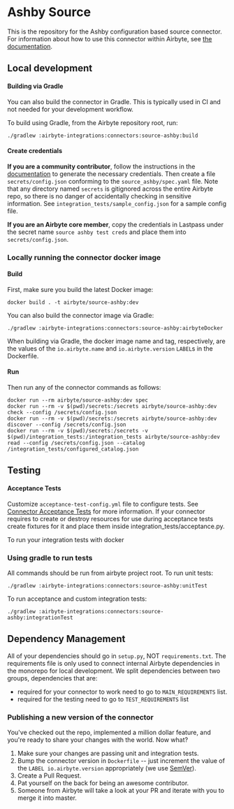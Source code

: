 # Ashby Source

This is the repository for the Ashby configuration based source connector.
For information about how to use this connector within Airbyte, see [the documentation](https://docs.airbyte.com/integrations/sources/ashby).

## Local development

#### Building via Gradle
You can also build the connector in Gradle. This is typically used in CI and not needed for your development workflow.

To build using Gradle, from the Airbyte repository root, run:
```
./gradlew :airbyte-integrations:connectors:source-ashby:build
```

#### Create credentials
**If you are a community contributor**, follow the instructions in the [documentation](https://docs.airbyte.com/integrations/sources/ashby)
to generate the necessary credentials. Then create a file `secrets/config.json` conforming to the `source_ashby/spec.yaml` file.
Note that any directory named `secrets` is gitignored across the entire Airbyte repo, so there is no danger of accidentally checking in sensitive information.
See `integration_tests/sample_config.json` for a sample config file.

**If you are an Airbyte core member**, copy the credentials in Lastpass under the secret name `source ashby test creds`
and place them into `secrets/config.json`.

### Locally running the connector docker image

#### Build
First, make sure you build the latest Docker image:
```
docker build . -t airbyte/source-ashby:dev
```

You can also build the connector image via Gradle:
```
./gradlew :airbyte-integrations:connectors:source-ashby:airbyteDocker
```
When building via Gradle, the docker image name and tag, respectively, are the values of the `io.airbyte.name` and `io.airbyte.version` `LABEL`s in
the Dockerfile.

#### Run
Then run any of the connector commands as follows:
```
docker run --rm airbyte/source-ashby:dev spec
docker run --rm -v $(pwd)/secrets:/secrets airbyte/source-ashby:dev check --config /secrets/config.json
docker run --rm -v $(pwd)/secrets:/secrets airbyte/source-ashby:dev discover --config /secrets/config.json
docker run --rm -v $(pwd)/secrets:/secrets -v $(pwd)/integration_tests:/integration_tests airbyte/source-ashby:dev read --config /secrets/config.json --catalog /integration_tests/configured_catalog.json
```
## Testing

#### Acceptance Tests
Customize `acceptance-test-config.yml` file to configure tests. See [Connector Acceptance Tests](https://docs.airbyte.com/connector-development/testing-connectors/connector-acceptance-tests-reference) for more information.
If your connector requires to create or destroy resources for use during acceptance tests create fixtures for it and place them inside integration_tests/acceptance.py.

To run your integration tests with docker

### Using gradle to run tests
All commands should be run from airbyte project root.
To run unit tests:
```
./gradlew :airbyte-integrations:connectors:source-ashby:unitTest
```
To run acceptance and custom integration tests:
```
./gradlew :airbyte-integrations:connectors:source-ashby:integrationTest
```

## Dependency Management
All of your dependencies should go in `setup.py`, NOT `requirements.txt`. The requirements file is only used to connect internal Airbyte dependencies in the monorepo for local development.
We split dependencies between two groups, dependencies that are:
* required for your connector to work need to go to `MAIN_REQUIREMENTS` list.
* required for the testing need to go to `TEST_REQUIREMENTS` list

### Publishing a new version of the connector
You've checked out the repo, implemented a million dollar feature, and you're ready to share your changes with the world. Now what?
1. Make sure your changes are passing unit and integration tests.
1. Bump the connector version in `Dockerfile` -- just increment the value of the `LABEL io.airbyte.version` appropriately (we use [SemVer](https://semver.org/)).
1. Create a Pull Request.
1. Pat yourself on the back for being an awesome contributor.
1. Someone from Airbyte will take a look at your PR and iterate with you to merge it into master.
